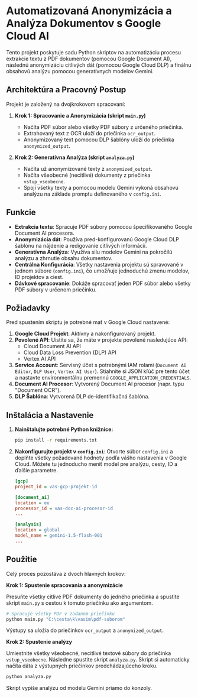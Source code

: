 # Automatizovaná Anonymizácia a Analýza Dokumentov s Google Cloud AI

Tento projekt poskytuje sadu Python skriptov na automatizáciu procesu extrakcie textu z PDF dokumentov (pomocou Google Document AI), následnú anonymizáciu citlivých dát (pomocou Google Cloud DLP) a finálnu obsahovú analýzu pomocou generatívnych modelov Gemini.

## Architektúra a Pracovný Postup

Projekt je založený na dvojkrokovom spracovaní:

1.  **Krok 1: Spracovanie a Anonymizácia (skript `main.py`)**
    -   Načíta PDF súbor alebo všetky PDF súbory z určeného priečinka.
    -   Extrahovaný text z OCR uloží do priečinka `ocr_output`.
    -   Anonymizovaný text pomocou DLP šablóny uloží do priečinka `anonymized_output`.

2.  **Krok 2: Generatívna Analýza (skript `analyza.py`)**
    -   Načíta už anonymizované texty z `anonymized_output`.
    -   Načíta všeobecné (necitlivé) dokumenty z priečinka `vstup_vseobecne`.
    -   Spojí všetky texty a pomocou modelu Gemini vykoná obsahovú analýzu na základe promptu definovaného v `config.ini`.

## Funkcie

- **Extrakcia textu**: Spracuje PDF súbory pomocou špecifikovaného Google Document AI procesora.
- **Anonymizácia dát**: Používa pred-konfigurovanú Google Cloud DLP šablónu na nájdenie a redigovanie citlivých informácií.
- **Generatívna Analýza**: Využíva silu modelov Gemini na pokročilú analýzu a zhrnutie obsahu dokumentov.
- **Centrálna Konfigurácia**: Všetky nastavenia projektu sú spravované v jednom súbore (`config.ini`), čo umožňuje jednoduchú zmenu modelov, ID projektov a ciest.
- **Dávkové spracovanie**: Dokáže spracovať jeden PDF súbor alebo všetky PDF súbory v určenom priečinku.

## Požiadavky

Pred spustením skriptu je potrebné mať v Google Cloud nastavené:

1.  **Google Cloud Projekt**: Aktívny a nakonfigurovaný projekt.
2.  **Povolené API**: Uistite sa, že máte v projekte povolené nasledujúce API:
    -   Cloud Document AI API
    -   Cloud Data Loss Prevention (DLP) API
    -   Vertex AI API
3.  **Service Account**: Servisný účet s potrebnými IAM rolami (`Document AI Editor`, `DLP User`, `Vertex AI User`). Stiahnite si JSON kľúč pre tento účet a nastavte environmentálnu premennú `GOOGLE_APPLICATION_CREDENTIALS`.
4.  **Document AI Procesor**: Vytvorený Document AI procesor (napr. typu "Document OCR").
5.  **DLP Šablóna**: Vytvorená DLP de-identifikačná šablóna.

## Inštalácia a Nastavenie

1.  **Nainštalujte potrebné Python knižnice:**
    ```bash
    pip install -r requirements.txt
    ```

2.  **Nakonfigurujte projekt v `config.ini`**:
    Otvorte súbor `config.ini` a doplňte všetky požadované hodnoty podľa vášho nastavenia v Google Cloud. Môžete tu jednoducho meniť model pre analýzu, cesty, ID a ďalšie parametre.

    ```ini
    [gcp]
    project_id = vas-gcp-projekt-id

    [document_ai]
    location = eu
    processor_id = vas-doc-ai-procesor-id
    ...

    [analysis]
    location = global
    model_name = gemini-1.5-flash-001
    ...
    ```

## Použitie

Celý proces pozostáva z dvoch hlavných krokov:

**Krok 1: Spustenie spracovania a anonymizácie**

Presuňte všetky citlivé PDF dokumenty do jedného priečinka a spustite skript `main.py` s cestou k tomuto priečinku ako argumentom.

```bash
# Spracuje všetky PDF v zadanom priečinku
python main.py "C:\cesta\k\vasim\pdf-suborom"
```

Výstupy sa uložia do priečinkov `ocr_output` a `anonymized_output`.

**Krok 2: Spustenie analýzy**

Umiestnite všetky všeobecné, necitlivé textové súbory do priečinka `vstup_vseobecne`. Následne spustite skript `analyza.py`. Skript si automaticky načíta dáta z výstupných priečinkov predchádzajúceho kroku.

```bash
python analyza.py
```

Skript vypíše analýzu od modelu Gemini priamo do konzoly.
